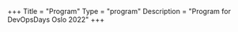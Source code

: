 +++
Title = "Program"
Type = "program"
Description = "Program for DevOpsDays Oslo 2022"
+++

<script type="text/javascript" src="https://sessionize.com/api/v2/egcvtqsg/view/GridSmart"></script>
